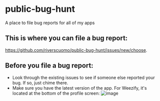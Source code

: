 # public-bug-hunt
A place to file bug reports for all of my apps

## This is where you can file a bug report:
https://github.com/riverscuomo/public-bug-hunt/issues/new/choose.

## Before you file a bug report:
- Look through the existing issues to see if someone else reported your bug. If so, just chime there.
- Make sure you have the latest version of the app. For Weezify, it's located at the bottom of the profile screen:
![image](https://github.com/riverscuomo/public-bug-hunt/assets/24362267/b57c16ca-6d6e-4c89-964e-9e2ccf46c0d7)





